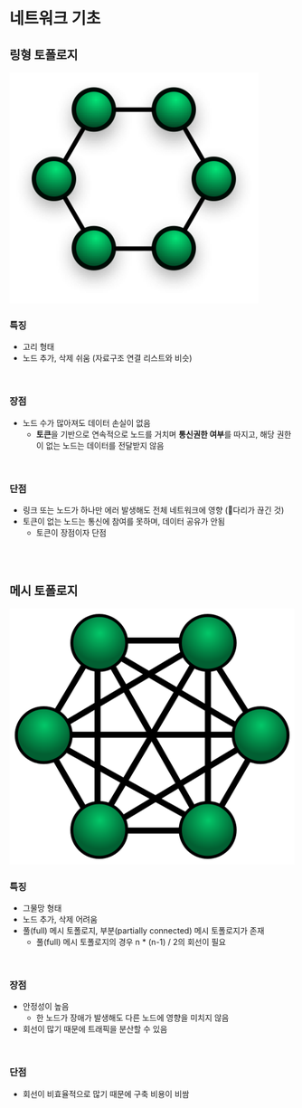 # 네트워크 기초

## 링형 토폴로지 

![](../Images/네트워크_링토폴로지.png)

### 특징
- 고리 형태
- 노드 추가, 삭제 쉬움 (자료구조 연결 리스트와 비슷)

<br>

### 장점
- 노드 수가 많아져도 데이터 손실이 없음 
  - **토큰**을 기반으로 연속적으로 노드를 거치며 **통신권한 여부**를 따지고, 해당 권한이 없는 노드는 데이터를 전달받지 않음

<br>

### 단점
- 링크 또는 노드가 하나만 에러 발생해도 전체 네트워크에 영향 (🌉다리가 끊긴 것)
- 토큰이 없는 노드는 통신에 참여를 못하며, 데이터 공유가 안됨
  - 토큰이 장점이자 단점  

<br><br>

## 메시 토폴로지

![](../Images/네트워크_메시토폴로지.png)

### 특징
- 그물망 형태
- 노드 추가, 삭제 어려움
- 풀(full) 메시 토폴로지, 부분(partially connected) 메시 토폴로지가 존재 
  - 풀(full) 메시 토폴로지의 경우 n * (n-1) / 2의 회선이 필요

<br>

### 장점
- 안정성이 높음
  - 한 노드가 장애가 발생해도 다른 노드에 영향을 미치지 않음
- 회선이 많기 때문에 트래픽을 분산할 수 있음 

<br>

### 단점
- 회선이 비효율적으로 많기 때문에 구축 비용이 비쌈
